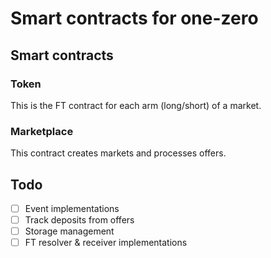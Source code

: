 # Smart contracts for one-zero

## Smart contracts

### Token

This is the FT contract for each arm (long/short) of a market.

### Marketplace

This contract creates markets and processes offers.

## Todo

- [ ] Event implementations
- [ ] Track deposits from offers
- [ ] Storage management
- [ ] FT resolver & receiver implementations
